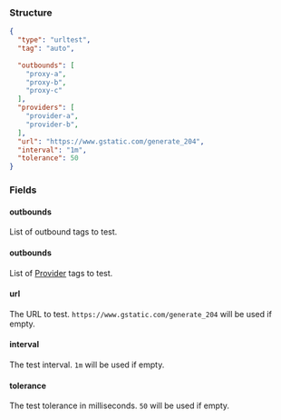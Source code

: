 ### Structure

```json
{
  "type": "urltest",
  "tag": "auto",
  
  "outbounds": [
    "proxy-a",
    "proxy-b",
    "proxy-c"
  ],
  "providers": [
    "provider-a",
    "provider-b",
  ],
  "url": "https://www.gstatic.com/generate_204",
  "interval": "1m",
  "tolerance": 50
}
```

### Fields

#### outbounds

List of outbound tags to test.

#### outbounds

List of [Provider](/configuration/provider) tags to test.

#### url

The URL to test. `https://www.gstatic.com/generate_204` will be used if empty.

#### interval

The test interval. `1m` will be used if empty.

#### tolerance

The test tolerance in milliseconds. `50` will be used if empty.
